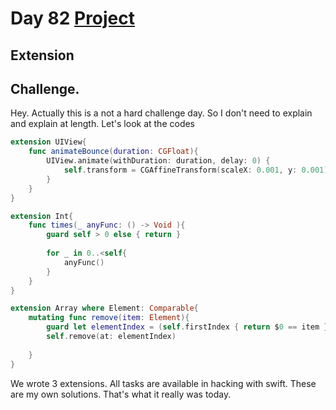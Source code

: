 # Day 82 <a href="https://github.com/devmehmetates/365-day-of-code/tree/main/Project/Day82.playground"> Project </a>

## Extension 

## Challenge.
Hey. Actually this is a not a hard challenge day. So I don't need to explain and explain at length. Let's look at the codes

```swift
extension UIView{
    func animateBounce(duration: CGFloat){
        UIView.animate(withDuration: duration, delay: 0) {
            self.transform = CGAffineTransform(scaleX: 0.001, y: 0.001)
        }
    }
}

extension Int{
    func times(_ anyFunc: () -> Void ){
        guard self > 0 else { return }
        
        for _ in 0..<self{
            anyFunc()
        }
    }
}

extension Array where Element: Comparable{
    mutating func remove(item: Element){
        guard let elementIndex = (self.firstIndex { return $0 == item }) else { return }
        self.remove(at: elementIndex)
        
    }
}
```
We wrote 3 extensions. All tasks are available in hacking with swift. These are my own solutions. That's what it really was today.



